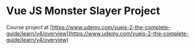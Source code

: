 # Vue JS Monster Slayer Project
Course project at [https://www.udemy.com/vuejs-2-the-complete-guide/learn/v4/overview](https://www.udemy.com/vuejs-2-the-complete-guide/learn/v4/overview)
